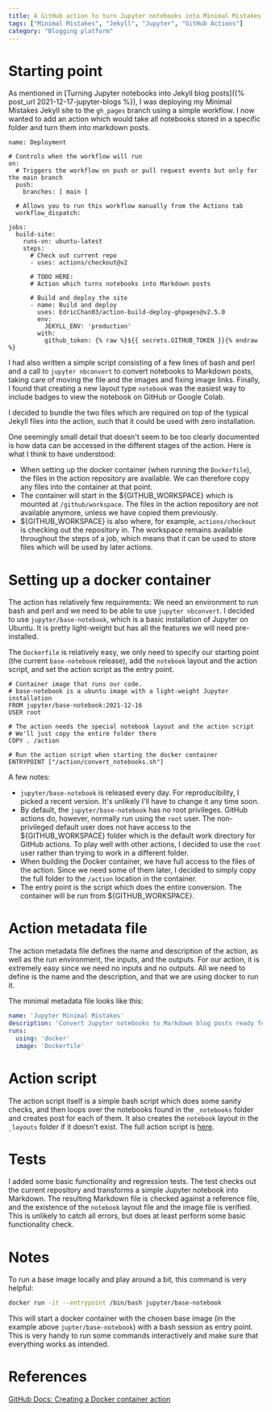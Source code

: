 ```yaml
---
title: A GitHub action to turn Jupyter notebooks into Minimal Mistakes Jekyll blog posts
tags: ["Minimal Mistakes", "Jekyll", "Jupyter", "GitHub Actions"]
category: "Blogging platform"
---
```


# Starting point
As mentioned in [Turning Jupyter notebooks into Jekyll blog posts]({% post_url 2021-12-17-jupyter-blogs %}), I was deploying my Minimal Mistakes Jekyll site to the
`gh_pages` branch using a simple workflow. I now wanted to add an action which would take
all notebooks stored in a specific folder and turn them into markdown posts.
```
name: Deployment

# Controls when the workflow will run
on:
  # Triggers the workflow on push or pull request events but only for the main branch
  push:
    branches: [ main ]

  # Allows you to run this workflow manually from the Actions tab
  workflow_dispatch:

jobs:
  build-site:
    runs-on: ubuntu-latest
    steps:
      # Check out current repo
      - uses: actions/checkout@v2

      # TODO HERE:
      # Action which turns notebooks into Markdown posts

      # Build and deploy the site
      - name: Build and deploy
        uses: EdricChan03/action-build-deploy-ghpages@v2.5.0
        env:
          JEKYLL_ENV: 'production'
        with:
          github_token: {% raw %}${{ secrets.GITHUB_TOKEN }}{% endraw %}
```

I had also written a simple script consisting of a few lines of bash and perl and a call to
`jupyter nbconvert` to convert notebooks to Markdown posts, taking care of moving the file
and the images and fixing image links. Finally, I found that creating a new layout type
`notebook` was the easiest way to include badges to view the notebook on GitHub or Google
Colab.

I decided to bundle the two files which are required on top of the typical Jekyll files into
the action, such that it could be used with zero installation.

One seemingly small detail that doesn't seem to be too clearly documented is how data can be
accessed in the different stages of the action. Here is what I think to have understood:
* When setting up the docker container (when running the `Dockerfile`), the files in the action
  repository are available. We can therefore copy any files into the container at that point.
* The container will start in the ${GITHUB_WORKSPACE} which is mounted at `/github/workspace`.
  The files in the action repository are not available anymore, unless we have copied them
  previously.
* ${GITHUB_WORKSPACE} is also where, for example, `actions/checkout` is checking out the
  repository in. The workspace remains available throughout the steps of a job, which means that
  it can be used to store files which will be used by later actions.

# Setting up a docker container
The action has relatively few requirements: We need an environment to run bash and perl and
we need to be able to use `jupyter nbconvert`. I decided to use `jupyter/base-notebook`, which
is a basic installation of Jupyter on Ubuntu. It is pretty light-weight but has all
the features we will need pre-installed.

The `Dockerfile` is relatively easy, we only need to specify our starting point (the current
`base-notebook` release), add the `notebook` layout and the action script, and set
the action script as the entry point.

```docker
# Container image that runs our code.
# base-notebook is a ubuntu image with a light-weight Jupyter installation
FROM jupyter/base-notebook:2021-12-16
USER root

# The action needs the special notebook layout and the action script
# We'll just copy the entire folder there
COPY . /action

# Run the action script when starting the docker container
ENTRYPOINT ["/action/convert_notebooks.sh"]
```

A few notes:
* `jupyter/base-notebook` is released every day. For reproducibility, I picked a recent
  version. It's unlikely I'll have to change it any time soon.
* By default, the `jupyter/base-notebook` has no root privileges. GitHub actions do, however,
  normally run using the `root` user. The non-privileged default user does not have access to
  the ${GITHUB_WORKSPACE} folder which is the default work directory for GitHub actions. To
  play well with other actions, I decided to use the `root` user rather than trying to work in
  a different folder.
* When building the Docker container, we have full access to the files of the action. Since we
  need some of them later, I decided to simply copy the full folder to the `/action` location
  in the container.
* The entry point is the script which does the entire conversion. The container will be run from
  ${GITHUB_WORKSPACE}.

# Action metadata file
The action metadata file defines the name and description of the action, as well as the
run environment, the inputs, and the outputs. For our action, it is extremely easy since
we need no inputs and no outputs. All we need to define is the name and the description,
and that we are using docker to run it.

The minimal metadata file looks like this:
```yml
name: 'Jupyter Minimal Mistakes'
description: 'Convert Jupyter notebooks to Markdown blog posts ready for use with Jekyll and the Minimal Mistakes theme'
runs:
  using: 'docker'
  image: 'Dockerfile'
```

# Action script
The action script itself is a simple bash script which does some sanity checks, and then
loops over the notebooks found in the `_notebooks` folder and creates post for each of
them. It also creates the `notebook` layout in the `_layouts` folder if it doesn't exist.
The full action script is [here](https://github.com/ptmerz/jupyter-minimal-mistakes/blob/main/convert_notebooks.sh).

# Tests
I added some basic functionality and regression tests. The test checks out the current
repository and transforms a simple Jupyter notebook into Markdown. The resulting Markdown
file is checked against a reference file, and the existence of the `notebook` layout file
and the image file is verified. This is unlikely to catch all errors, but does at least
perform some basic functionality check.

# Notes
To run a base image locally and play around a bit, this command is very helpful:
```bash
docker run -it --entrypoint /bin/bash jupyter/base-notebook
```
This will start a docker container with the chosen base image (in the example above
`jupter/base-notebook`) with a bash session as entry point. This is very handy to run some
commands interactively and make sure that everything works as intended.

# References
[GitHub Docs: Creating a Docker container action](https://docs.github.com/en/actions/creating-actions/creating-a-docker-container-action)
